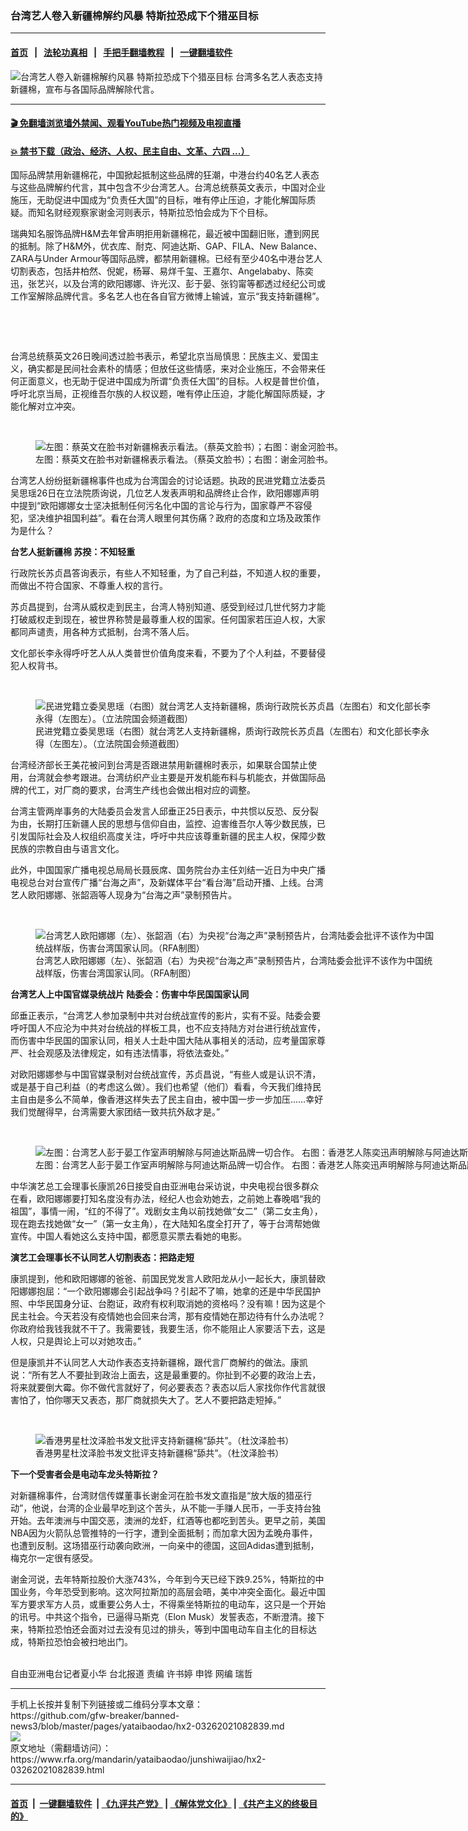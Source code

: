 ### 台湾艺人卷入新疆棉解约风暴  特斯拉恐成下个猎巫目标
------------------------

#### [首页](https://github.com/gfw-breaker/banned-news3/blob/master/README.md) &nbsp;&nbsp;|&nbsp;&nbsp; [法轮功真相](https://github.com/begood0513/basic/blob/master/README.md)  &nbsp;&nbsp;|&nbsp;&nbsp; [手把手翻墙教程](https://github.com/gfw-breaker/guides/wiki)  &nbsp;&nbsp;|&nbsp;&nbsp; [一键翻墙软件](https://github.com/gfw-breaker/nogfw/blob/master/README.md)  



<div id="headerimg">
 <img alt="台湾艺人卷入新疆棉解约风暴  特斯拉恐成下个猎巫目标" src="https://www.rfa.org/mandarin/yataibaodao/junshiwaijiao/hx2-03262021082839.html/@@images/313faf57-a892-40e2-b307-52c0cb63ae97.png" title="台湾艺人卷入新疆棉解约风暴  特斯拉恐成下个猎巫目标"/>
 <span class="lead_image_caption">
  台湾多名艺人表态支持新疆棉，宣布与各国际品牌解除代言。
 </span>
 <!-- zoomattribute -->
</div>

<hr/>


#### [ 🎬  免翻墙浏览墙外禁闻、观看YouTube热门视频及电视直播](https://github.com/gfw-breaker/HelloWorld)

#### [ 💥  禁书下载（政治、经济、人权、民主自由、文革、六四 ...）](https://github.com/gfw-breaker/books/blob/master/README.md)

<div id="storytext">
 <p>
  国际品牌禁用新疆棉花，中国掀起抵制这些品牌的狂潮，中港台约40名艺人表态与这些品牌解约代言，其中包含不少台湾艺人。台湾总统蔡英文表示，中国对企业施压，无助促进中国成为“负责任大国”的目标，唯有停止压迫，才能化解国际质疑。而知名财经观察家谢金河则表示，特斯拉恐怕会成为下个目标。
 </p>
 <p>
  瑞典知名服饰品牌H&amp;M去年曾声明拒用新疆棉花，最近被中国翻旧账，遭到网民的抵制。除了H&amp;M外，优衣库、耐克、阿迪达斯、GAP、FILA、New Balance、ZARA与Under Armour等国际品牌，都禁用新疆棉。已经有至少40名中港台艺人切割表态，包括井柏然、倪妮，杨幂、易烊千玺、王嘉尔、Angelababy、陈奕迅，张艺兴，以及台湾的欧阳娜娜、许光汉、彭于晏、张钧甯等都透过经纪公司或工作室解除品牌代言。多名艺人也在各自官方微博上输诚，宣示“我支持新疆棉”。
 </p>
 <p>
  <br/>
 </p>
 <p>
  <br/>
 </p>
 <p>
  台湾总统蔡英文26日晚间透过脸书表示，希望北京当局慎思：民族主义、爱国主义，确实都是民间社会素朴的情感；但放任这些情感，来对企业施压，不会带来任何正面意义，也无助于促进中国成为所谓“负责任大国”的目标。人权是普世价值，呼吁北京当局，正视维吾尔族的人权议题，唯有停止压迫，才能化解国际质疑，才能化解对立冲突。
 </p>
 <p>
  <br/>
 </p>
 <p>
  <figure class="image-richtext image-inline captioned" style="width:1500px;">
   <img alt="左图：蔡英文在脸书对新疆棉表示看法。（蔡英文脸书）；右图：谢金河脸书。" src="https://www.rfa.org/mandarin/yataibaodao/junshiwaijiao/hx2-03262021082839.html/3a-9.jpg/@@images/6fd39bcb-4da7-4628-b67b-21045cd26cfb.jpeg" title="3a-9.jpg"/>
   <figcaption class="image-caption">
    左图：蔡英文在脸书对新疆棉表示看法。（蔡英文脸书）；右图：谢金河脸书。
   </figcaption>
   <small>
   </small>
  </figure>
 </p>
 <p>
  台湾艺人纷纷挺新疆棉事件也成为台湾国会的讨论话题。执政的民进党籍立法委员吴思瑶26日在立法院质询说，几位艺人发表声明和品牌终止合作，欧阳娜娜声明中提到“欧阳娜娜女士坚决抵制任何污名化中国的言论与行为，国家尊严不容侵犯，坚决维护祖国利益”。看在台湾人眼里何其伤痛？政府的态度和立场及政策作为是什么？
 </p>
 <p>
  <strong>
   台艺人挺新疆棉 苏揆：不知轻重
  </strong>
 </p>
 <p>
  行政院长苏贞昌答询表示，有些人不知轻重，为了自己利益，不知道人权的重要，而做出不符合国家、不尊重人权的言行。
 </p>
 <p>
  苏贞昌提到，台湾从威权走到民主，台湾人特别知道、感受到经过几世代努力才能打破威权走到现在，被世界称赞是最尊重人权的国家。任何国家若压迫人权，大家都同声谴责，用各种方式抵制，台湾不落人后。
 </p>
 <p>
  文化部长李永得呼吁艺人从人类普世价值角度来看，不要为了个人利益，不要替侵犯人权背书。
 </p>
 <p>
  <br/>
 </p>
 <p>
  <figure class="image-richtext image-inline captioned" style="width:640px;">
   <img alt="民进党籍立委吴思瑶（右图）就台湾艺人支持新疆棉，质询行政院长苏贞昌（左图右）和文化部长李永得（左图左）。（立法院国会频道截图）" src="https://www.rfa.org/mandarin/yataibaodao/junshiwaijiao/hx2-03262021082839.html/2.png/@@images/9c7f101c-ec60-40b3-9b00-8f2f821ead87.png" title="2.png"/>
   <figcaption class="image-caption">
    民进党籍立委吴思瑶（右图）就台湾艺人支持新疆棉，质询行政院长苏贞昌（左图右）和文化部长李永得（左图左）。（立法院国会频道截图）
   </figcaption>
   <small>
   </small>
  </figure>
 </p>
 <p>
  台湾经济部长王美花被问到台湾是否跟进禁用新疆棉时表示，如果联合国禁止使用，台湾就会参考跟进。台湾纺织产业主要是开发机能布料与机能衣，并做国际品牌的代工，对厂商的要求，台湾生产线也会做出相对应的调整。
 </p>
 <p>
  台湾主管两岸事务的大陆委员会发言人邱垂正25日表示，中共惯以反恐、反分裂为由，长期打压新疆人民的思想与信仰自由，监控、迫害维吾尔人等少数民族，已引发国际社会及人权组织高度关注，呼吁中共应该尊重新疆的民主人权，保障少数民族的宗教自由与语言文化。
 </p>
 <p>
  此外，中国国家广播电视总局局长聂辰席、国务院台办主任刘结一近日为中央广播电视总台对台宣传广播“台海之声”，及新媒体平台“看台海”启动开播、上线。台湾艺人欧阳娜娜、张韶涵等人现身为“台海之声”录制预告片。
  <br/>
  <strong>
  </strong>
 </p>
 <p>
  <br/>
 </p>
 <p>
  <figure class="image-richtext image-inline captioned" style="width:640px;">
   <img alt="台湾艺人欧阳娜娜（左）、张韶涵（右）为央视“台海之声”录制预告片，台湾陆委会批评不该作为中国统战样版，伤害台湾国家认同。（RFA制图）" src="https://www.rfa.org/mandarin/yataibaodao/junshiwaijiao/hx2-03262021082839.html/8.png/@@images/50fa124a-6711-420f-915c-b1dbbe5c57f7.png" title="8.png"/>
   <figcaption class="image-caption">
    台湾艺人欧阳娜娜（左）、张韶涵（右）为央视“台海之声”录制预告片，台湾陆委会批评不该作为中国统战样版，伤害台湾国家认同。（RFA制图）
   </figcaption>
   <small>
   </small>
  </figure>
 </p>
 <p>
  <strong>
   台湾艺人上中国官媒录统战片 陆委会：伤害中华民国国家认同
  </strong>
 </p>
 <p>
  邱垂正表示，“台湾艺人参加录制中共对台统战宣传的影片，实有不妥。陆委会要呼吁国人不应沦为中共对台统战的样板工具，也不应支持陆方对台进行统战宣传，而伤害中华民国的国家认同，相关人士赴中国大陆从事相关的活动，应考量国家尊严、社会观感及法律规定，如有违法情事，将依法查处。”
 </p>
 <p>
  对欧阳娜娜参与中国官媒录制对台统战宣传，苏贞昌说，“有些人或是认识不清，或是基于自己利益（的考虑这么做）。我们也希望（他们）看看，今天我们维持民主自由是多么不简单，像香港这样失去了民主自由，被中国一步一步加压……幸好我们觉醒得早，台湾需要大家团结一致共抗外敌才是。”
 </p>
 <p>
  <br/>
 </p>
 <p>
  <figure class="image-richtext image-inline captioned" style="width:865px;">
   <img alt="左图：台湾艺人彭于晏工作室声明解除与阿迪达斯品牌一切合作。 右图：香港艺人陈奕迅声明解除与阿迪达斯品牌一切合作。（网路）" src="https://www.rfa.org/mandarin/yataibaodao/junshiwaijiao/hx2-03262021082839.html/4-5.jpg/@@images/544dbd3d-81e7-4175-87ad-989e924dc5af.jpeg" title="4-5.jpg"/>
   <figcaption class="image-caption">
    左图：台湾艺人彭于晏工作室声明解除与阿迪达斯品牌一切合作。 右图：香港艺人陈奕迅声明解除与阿迪达斯品牌一切合作。（网路）
   </figcaption>
   <small>
   </small>
  </figure>
 </p>
 <p>
  中华演艺总工会理事长康凯26日接受自由亚洲电台采访说，中央电视台很多群众在看，欧阳娜娜要打知名度没有办法，经纪人也会劝她去，之前她上春晚唱“我的祖国”，事情一闹，“红的不得了”。戏剧女主角以前找她做“女二”（第二女主角），现在跑去找她做“女一”（第一女主角），在大陆知名度全打开了，等于台湾帮她做宣传。中国人看她这么支持中国，都愿意买票去看她的电影。
  <br/>
  <strong>
  </strong>
 </p>
 <p>
  <strong>
   演艺工会理事长不认同艺人切割表态：把路走短
  </strong>
 </p>
 <p>
  康凯提到，他和欧阳娜娜的爸爸、前国民党发言人欧阳龙从小一起长大，康凯替欧阳娜娜抱屈：“一个欧阳娜娜会引起战争吗？引起不了嘛，她拿的还是中华民国护照、中华民国身分证、台胞证，政府有权利取消她的资格吗？没有嘛！因为这是个民主社会。今天若没有疫情她也会回来台湾，那有疫情她在那边待有什么办法呢？你政府给我钱我就不干了。我需要钱，我要生活，你不能阻止人家要活下去，这是人权，只是舆论上可以对她攻击。”
 </p>
 <p>
  但是康凯并不认同艺人大动作表态支持新疆棉，跟代言厂商解约的做法。康凯说：“所有艺人不要扯到政治上面去，这是最重要的。你扯到不必要的政治上去，将来就要倒大霉。你不做代言就好了，何必要表态？表态以后人家找你作代言就很害怕了，怕你哪天又表态，那厂商就损失大了。艺人不要把路走短掉。”
 </p>
 <p>
  <br/>
 </p>
 <p>
  <figure class="image-richtext image-inline captioned" style="width:1500px;">
   <img alt="香港男星杜汶泽脸书发文批评支持新疆棉“舔共”。（杜汶泽脸书）" src="https://www.rfa.org/mandarin/yataibaodao/junshiwaijiao/hx2-03262021082839.html/6-7.jpg/@@images/efe14b4e-6213-4246-a425-bf02544908f0.jpeg" title="6-7.jpg"/>
   <figcaption class="image-caption">
    香港男星杜汶泽脸书发文批评支持新疆棉“舔共”。（杜汶泽脸书）
   </figcaption>
   <small>
   </small>
  </figure>
 </p>
 <p>
  <strong>
   下一个受害者会是电动车龙头特斯拉？
  </strong>
 </p>
 <p>
  对新疆棉事件，台湾财信传媒董事长谢金河在脸书发文直指是“放大版的猎巫行动”，他说，台湾的企业最早吃到这个苦头，从不能一手赚人民币，一手支持台独开始。去年澳洲与中国交恶，澳洲的龙虾，红酒等也都吃到苦头。更早之前，美国NBA因为火箭队总管推特的一行字，遭到全面抵制；而加拿大因为孟晚舟事件，也遭到反制。这场猎巫行动袭向欧洲，一向亲中的德国，这回Adidas遭到抵制，梅克尔一定很有感受。
 </p>
 <p>
  谢金河说，去年特斯拉股价大涨743%，今年到今天已经下跌9.25%，特斯拉的中国业务，今年恐受到影响。这次阿拉斯加的高层会晤，美中冲突全面化。最近中国军方要求军方人员，或重要公务人士，不得乘坐特斯拉的电动车，这只是一个开始的讯号。中共这个指令，已逼得马斯克（Elon Musk）发誓表态，不断澄清。接下来，特斯拉恐怕还会面对过去没有见过的排头，等到中国电动车自主化的目标达成，特斯拉恐怕会被扫地出门。
 </p>
 <p>
  <br/>
  自由亚洲电台记者夏小华 台北报道 责编 许书婷 申铧 网编 瑞哲
 </p>
</div>

<hr/>
手机上长按并复制下列链接或二维码分享本文章：<br/>
https://github.com/gfw-breaker/banned-news3/blob/master/pages/yataibaodao/hx2-03262021082839.md <br/>
<a href='https://github.com/gfw-breaker/banned-news3/blob/master/pages/yataibaodao/hx2-03262021082839.md'><img src='https://github.com/gfw-breaker/banned-news3/blob/master/pages/yataibaodao/hx2-03262021082839.md.png'/></a> <br/>
原文地址（需翻墙访问）：https://www.rfa.org/mandarin/yataibaodao/junshiwaijiao/hx2-03262021082839.html


------------------------
#### [首页](https://github.com/gfw-breaker/banned-news3/blob/master/README.md) &nbsp;|&nbsp; [一键翻墙软件](https://github.com/gfw-breaker/nogfw/blob/master/README.md) &nbsp;| [《九评共产党》](https://github.com/gfw-breaker/9ping.md/blob/master/README.md#九评之一评共产党是什么) | [《解体党文化》](https://github.com/gfw-breaker/jtdwh.md/blob/master/README.md) | [《共产主义的终极目的》](https://github.com/gfw-breaker/gczydzjmd.md/blob/master/README.md)


<img src='http://gfw-breaker.win/banned-news3/pages/yataibaodao/hx2-03262021082839.md' width='0px' height='0px'/>